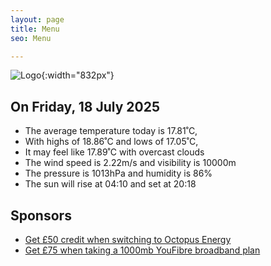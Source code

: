 ```yaml
---
layout: page
title: Menu
seo: Menu

---
```


![Logo](/images/logo.jpg){:width="832px"}

<!-- weather_marker starts -->
## On Friday, 18 July 2025

- The average temperature today is 17.81˚C,
- With highs of 18.86˚C and lows of 17.05˚C,
- It may feel like 17.89˚C with overcast clouds
- The wind speed is 2.22m/s and visibility is 10000m
- The pressure is 1013hPa and humidity is 86%
- The sun will rise at 04:10 and set at 20:18

<!-- weather_marker ends -->

## Sponsors

- [Get £50 credit when switching to Octopus Energy](https://bit.ly/3oD1nnS)
- [Get £75 when taking a 1000mb YouFibre broadband plan](https://aklam.io/91zWhU?)
